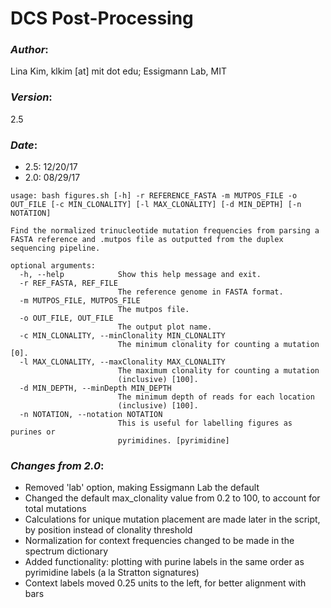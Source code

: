 # DCS Post-Processing
### _Author_:
Lina Kim, klkim [at] mit dot edu; Essigmann Lab, MIT
### _Version_: 
2.5
### _Date_:
* 2.5: 12/20/17
* 2.0: 08/29/17

```
usage: bash figures.sh [-h] -r REFERENCE_FASTA -m MUTPOS_FILE -o OUT_FILE [-c MIN_CLONALITY] [-l MAX_CLONALITY] [-d MIN_DEPTH] [-n NOTATION]

Find the normalized trinucleotide mutation frequencies from parsing a FASTA reference and .mutpos file as outputted from the duplex sequencing pipeline.

optional arguments:
  -h, --help            Show this help message and exit.
  -r REF_FASTA, REF_FILE
                        The reference genome in FASTA format.
  -m MUTPOS_FILE, MUTPOS_FILE
                        The mutpos file.
  -o OUT_FILE, OUT_FILE
                        The output plot name.
  -c MIN_CLONALITY, --minClonality MIN_CLONALITY
                        The minimum clonality for counting a mutation [0].
  -l MAX_CLONALITY, --maxClonality MAX_CLONALITY
                        The maximum clonality for counting a mutation
                        (inclusive) [100].
  -d MIN_DEPTH, --minDepth MIN_DEPTH
                        The minimum depth of reads for each location
                        (inclusive) [100].
  -n NOTATION, --notation NOTATION
                        This is useful for labelling figures as purines or
                        pyrimidines. [pyrimidine]
```
### _Changes from 2.0_:
* Removed 'lab' option, making Essigmann Lab the default
* Changed the default max_clonality value from 0.2 to 100, to account for total mutations
* Calculations for unique mutation placement are made later in the script, by position instead of clonality threshold
* Normalization for context frequencies changed to be made in the spectrum dictionary
* Added functionality: plotting with purine labels in the same order as pyrimidine labels (a la Stratton signatures)
* Context labels moved 0.25 units to the left, for better alignment with bars
